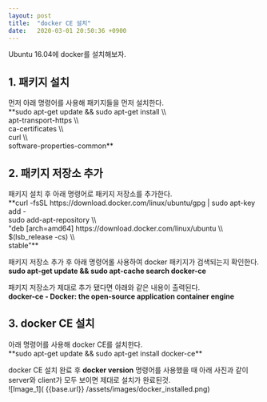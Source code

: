 ```yaml
---
layout: post
title:  "docker CE 설치"
date:   2020-03-01 20:50:36 +0900
---
```


Ubuntu 16.04에 docker를 설치해보자.

<h2>1. 패키지 설치</h2>
먼저 아래 명령어를 사용해 패키지들을 먼저 설치한다.<br>
**sudo apt-get update && sudo apt-get install \\<br>
    apt-transport-https \\<br>
    ca-certificates \\<br>
    curl \\<br>
    software-properties-common**

<h2>2. 패키지 저장소 추가</h2>
패키지 설치 후 아래 명령어로 패키지 저장소를 추가한다.<br>
**curl -fsSL https://download.docker.com/linux/ubuntu/gpg | sudo apt-key add -<br>
sudo add-apt-repository \\<br>
   "deb [arch=amd64] https://download.docker.com/linux/ubuntu \\<br>
   $(lsb_release -cs) \\<br>
   stable"**

패키지 저장소 추가 후 아래 명령어롤 사용하여 docker 패키지가 검색되는지 확인한다.<br>
**sudo apt-get update && sudo apt-cache search docker-ce**

패키지 저장소가 제대로 추가 됐다면 아래와 같은 내용이 출력된다.<br>
**docker-ce - Docker: the open-source application container engine**

<h2>3. docker CE 설치</h2>
아래 명령어를 사용해 docker CE를 설치한다.<br>
**sudo apt-get update && sudo apt-get install docker-ce**

docker CE 설치 완료 후 **docker version** 명령어를 사용했을 때 아래 사진과 같이 server와 client가 모두 보이면 제대로 설치가 완료된것.<br>
![Image_1]( {{base.url}} /assets/images/docker_installed.png)
